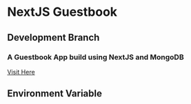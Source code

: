 # NextJS Guestbook
## Development Branch
### A Guestbook App build using NextJS and MongoDB

[Visit Here](https://nextjs-guestbook-tau.vercel.app/)

## Environment Variable
